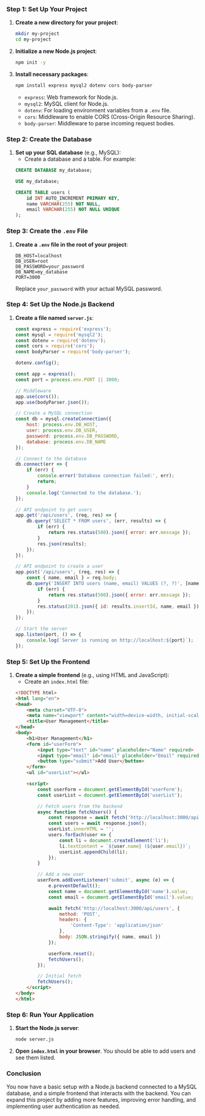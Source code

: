 ### Step 1: Set Up Your Project

1. **Create a new directory for your project**:
   ```bash
   mkdir my-project
   cd my-project
   ```

2. **Initialize a new Node.js project**:
   ```bash
   npm init -y
   ```

3. **Install necessary packages**:
   ```bash
   npm install express mysql2 dotenv cors body-parser
   ```

   - `express`: Web framework for Node.js.
   - `mysql2`: MySQL client for Node.js.
   - `dotenv`: For loading environment variables from a `.env` file.
   - `cors`: Middleware to enable CORS (Cross-Origin Resource Sharing).
   - `body-parser`: Middleware to parse incoming request bodies.

### Step 2: Create the Database

1. **Set up your SQL database** (e.g., MySQL):
   - Create a database and a table. For example:
   ```sql
   CREATE DATABASE my_database;

   USE my_database;

   CREATE TABLE users (
       id INT AUTO_INCREMENT PRIMARY KEY,
       name VARCHAR(255) NOT NULL,
       email VARCHAR(255) NOT NULL UNIQUE
   );
   ```

### Step 3: Create the `.env` File

1. **Create a `.env` file in the root of your project**:
   ```plaintext
   DB_HOST=localhost
   DB_USER=root
   DB_PASSWORD=your_password
   DB_NAME=my_database
   PORT=3000
   ```

   Replace `your_password` with your actual MySQL password.

### Step 4: Set Up the Node.js Backend

1. **Create a file named `server.js`**:
   ```javascript
   const express = require('express');
   const mysql = require('mysql2');
   const dotenv = require('dotenv');
   const cors = require('cors');
   const bodyParser = require('body-parser');

   dotenv.config();

   const app = express();
   const port = process.env.PORT || 3000;

   // Middleware
   app.use(cors());
   app.use(bodyParser.json());

   // Create a MySQL connection
   const db = mysql.createConnection({
       host: process.env.DB_HOST,
       user: process.env.DB_USER,
       password: process.env.DB_PASSWORD,
       database: process.env.DB_NAME
   });

   // Connect to the database
   db.connect(err => {
       if (err) {
           console.error('Database connection failed:', err);
           return;
       }
       console.log('Connected to the database.');
   });

   // API endpoint to get users
   app.get('/api/users', (req, res) => {
       db.query('SELECT * FROM users', (err, results) => {
           if (err) {
               return res.status(500).json({ error: err.message });
           }
           res.json(results);
       });
   });

   // API endpoint to create a user
   app.post('/api/users', (req, res) => {
       const { name, email } = req.body;
       db.query('INSERT INTO users (name, email) VALUES (?, ?)', [name, email], (err, results) => {
           if (err) {
               return res.status(500).json({ error: err.message });
           }
           res.status(201).json({ id: results.insertId, name, email });
       });
   });

   // Start the server
   app.listen(port, () => {
       console.log(`Server is running on http://localhost:${port}`);
   });
   ```

### Step 5: Set Up the Frontend

1. **Create a simple frontend** (e.g., using HTML and JavaScript):
   - Create an `index.html` file:
   ```html
   <!DOCTYPE html>
   <html lang="en">
   <head>
       <meta charset="UTF-8">
       <meta name="viewport" content="width=device-width, initial-scale=1.0">
       <title>User Management</title>
   </head>
   <body>
       <h1>User Management</h1>
       <form id="userForm">
           <input type="text" id="name" placeholder="Name" required>
           <input type="email" id="email" placeholder="Email" required>
           <button type="submit">Add User</button>
       </form>
       <ul id="userList"></ul>

       <script>
           const userForm = document.getElementById('userForm');
           const userList = document.getElementById('userList');

           // Fetch users from the backend
           async function fetchUsers() {
               const response = await fetch('http://localhost:3000/api/users');
               const users = await response.json();
               userList.innerHTML = '';
               users.forEach(user => {
                   const li = document.createElement('li');
                   li.textContent = `${user.name} (${user.email})`;
                   userList.appendChild(li);
               });
           }

           // Add a new user
           userForm.addEventListener('submit', async (e) => {
               e.preventDefault();
               const name = document.getElementById('name').value;
               const email = document.getElementById('email').value;

               await fetch('http://localhost:3000/api/users', {
                   method: 'POST',
                   headers: {
                       'Content-Type': 'application/json'
                   },
                   body: JSON.stringify({ name, email })
               });

               userForm.reset();
               fetchUsers();
           });

           // Initial fetch
           fetchUsers();
       </script>
   </body>
   </html>
   ```

### Step 6: Run Your Application

1. **Start the Node.js server**:
   ```bash
   node server.js
   ```

2. **Open `index.html` in your browser**. You should be able to add users and see them listed.

### Conclusion

You now have a basic setup with a Node.js backend connected to a MySQL database, and a simple frontend that interacts with the backend. You can expand this project by adding more features, improving error handling, and implementing user authentication as needed.